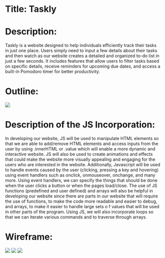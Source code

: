 # Title: Taskly

# Description: 
Taskly is a website designed to help individuals efficiently track 
their tasks in just one place. Users simply need to input a few details 
about their tasks and then watch as our website creates a detailed and organized 
to-do list in just a few seconds. It includes features that allow users to filter
tasks based on specific details, receive reminders for upcoming due dates, 
and access a built-in Pomodoro timer for better productivity. 

# Outline:
![](https://cdn.glitch.global/4298e60a-9d2b-4d99-ada7-db169930c9b6/websiteOutline.PNG?v=1731989205716)

# Description of the JS Incorporation:
In developing our website, JS will be used to manipulate HTML elements 
so that we are able to add/remove HTML elements and access inputs from the user 
by using .innerHTML or .value which will enable a more dynamic and interactive website. 
JS will also be used to create animations and effects that could make the website more visually 
appealing and engaging for the users who are interested in the website. Additionally, 
Javascript will be used to handle events caused by the user (clicking, pressing a key and hovering) 
using event handlers such as onclick, onmouseover, onchange, and many more. Using event handlers, we 
can specify the things that should be done when the user clicks a button or when the pages 
load/close. The use of JS functions (predefined and user defined)  and arrays will also be helpful 
in developing our website since there are parts in our website that will require the use of functions,
to make the code more readable and easier to debug, and arrays, to make it easier to handle large sets o
f values that will be used in other parts of the program. Using JS, we will also incorporate loops so that
we can iterate various commands and to traverse through arrays.

# Wireframe:

![](https://cdn.glitch.global/4298e60a-9d2b-4d99-ada7-db169930c9b6/wireframe1.png?v=1731957594938)
![](https://cdn.glitch.global/4298e60a-9d2b-4d99-ada7-db169930c9b6/wireframe2.png?v=1731957604975)
![](https://cdn.glitch.global/4298e60a-9d2b-4d99-ada7-db169930c9b6/wireframe3.png?v=1731957611973)


